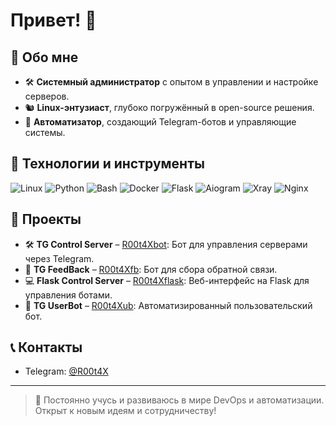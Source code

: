 # Привет! 👋

## 🔧 Обо мне
- 🛠 **Системный администратор** с опытом в управлении и настройке серверов.
- 🐿 **Linux-энтузиаст**, глубоко погружённый в open-source решения.
- 🤖 **Автоматизатор**, создающий Telegram-ботов и управляющие системы.

## 💪 Технологии и инструменты
![Linux](https://img.shields.io/badge/Linux-FCC624?style=flat-square&logo=linux&logoColor=black)
![Python](https://img.shields.io/badge/Python-3776AB?style=flat-square&logo=python&logoColor=white)
![Bash](https://img.shields.io/badge/Bash-4EAA25?style=flat-square&logo=gnu-bash&logoColor=white)
![Docker](https://img.shields.io/badge/Docker-2496ED?style=flat-square&logo=docker&logoColor=white)
![Flask](https://img.shields.io/badge/Flask-000000?style=flat-square&logo=flask&logoColor=white)
![Aiogram](https://img.shields.io/badge/Aiogram-3776AB?style=flat-square&logo=python&logoColor=white)
![Xray](https://img.shields.io/badge/Xray-FF6C37?style=flat-square&logo=xray&logoColor=white)
![Nginx](https://img.shields.io/badge/Nginx-009639?style=flat-square&logo=nginx&logoColor=white)

## 📁 Проекты
- 🛠 **TG Control Server** – [R00t4Xbot](https://github.com/R00t4X/R00t4Xbot): Бот для управления серверами через Telegram.
- 💬 **TG FeedBack** – [R00t4Xfb](https://github.com/R00t4X/R00t4Xfb): Бот для сбора обратной связи.
- 💻 **Flask Control Server** – [R00t4Xflask](https://github.com/R00t4X/R00t4Xflask): Веб-интерфейс на Flask для управления ботами.
- 🔧 **TG UserBot** – [R00t4Xub](https://github.com/R00t4X/R00t4Xub): Автоматизированный пользовательский бот.

## 📞 Контакты
- Telegram: [@R00t4X](https://t.me/R00t4X)

---

> 💪 Постоянно учусь и развиваюсь в мире DevOps и автоматизации. Открыт к новым идеям и сотрудничеству!
